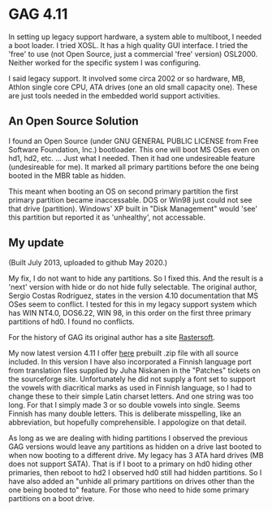 # GAG 4.11

In setting up legacy support hardware, a system able to multiboot, I needed a boot loader. I tried XOSL. It has a high quality GUI interface. I tried the 'free' to use (not Open Source, just a commercial 'free' version) OSL2000. Neither worked for the specific system I was configuring.

I said legacy support. It involved some circa 2002 or so hardware, MB, Athlon single core CPU, ATA drives (one an old small capacity one). These are just tools needed in the embedded world support activities.

## An Open Source Solution

I found an Open Source (under GNU GENERAL PUBLIC LICENSE from Free Software Foundation, Inc.) bootloader. This one will boot MS OSes even on hd1, hd2, etc. ... Just what I needed. Then it had one undesireable feature (undesireable for me). It marked all primary partitions before the one being booted in the MBR table as hidden.

This meant when booting an OS on second primary partition the first primary partition became inaccessable. DOS or Win98 just could not see that drive (partition). Windows' XP built in "Disk Management" would 'see' this partition but reported it as 'unhealthy', not accessable.

## My update

(Built July 2013, uploaded to github May 2020.)

My fix, I do not want to hide any partitions. So I fixed this. And the result is a 'next' version with hide or do not hide fully selectable. The original author, Sergio Costas Rodríguez, states in the version 4.10 documentation that MS OSes seem to conflict. I tested for this in my legacy support system which has WIN NT4.0, DOS6.22, WIN 98, in this order on the first three primary partitions of hd0. I found no conflicts.

For the history of GAG its original author has a site [Rastersoft](http://www.rastersoft.com/).

My now latest version 4.11 I offer [here](http://www.electronics-software.com/GAG4.11/GAG411.zip) prebuilt .zip file with all source included. In this version I have also incorporated a Finnish language port from translation files supplied by Juha Niskanen in the "Patches" tickets on the sourceforge site. Unfortunately he did not supply a font set to support the vowels with diacritical marks as used in Finnish language, so I had to change these to their simple Latin charset letters. And one string was too long. For that I simply made 3 or so double vowels into single. Seems Finnish has many double letters. This is deliberate misspelling, like an abbreviation, but hopefully comprehensible. I appologize on that detail.

As long as we are dealing with hiding partitions I observed the previous GAG versions would leave any partitions as hidden on a drive last booted to when now booting to a different drive. My legacy has 3 ATA hard drives (MB does not support SATA). That is if I boot to a primary on hd0 hiding other primaries, then reboot to hd2 I observed hd0 still had hidden partitions. So I have also added an "unhide all primary partitions on drives other than the one being booted to" feature. For those who need to hide some primary partitions on a boot drive.

